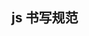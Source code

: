 <!--
 * @Author: smallalso<hu141418@gmail.com>
 * @Date: 2020-12-16 21:49:08
 * @LastEditors: smallalso<hu141418@gmail.com>
 * @LastEditTime: 2020-12-16 21:49:43
 * @FilePath: /his-doc/docs/standard/js.md
-->

## js 书写规范


